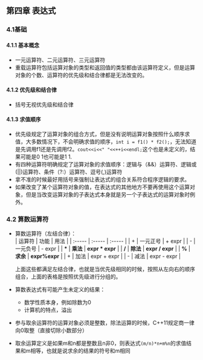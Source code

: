 ## 第四章 表达式
### 4.1基础
#### 4.1.1 基本概念
  + 一元运算符、二元运算符、三元运算符
  + 重载运算符包括运算对象的类型和返回值的类型都由该运算符定义，但是运算对象的个数、运算符的优先级和结合律都是无法改变的。
#### 4.1.2 优先级和结合律  
  + 括号无视优先级和结合律

#### 4.1.3 求值顺序
  + 优先级规定了运算对象的组合方式，但是没有说明运算对象按照什么顺序求值，大多数情况下，不会明确求值的顺序，`int i = f1() * f2();`，无法知道是先调用f1还是先调用f2。`cout<<i<<" "<<++i<<endl;`这个也是未定义的，结果可能是0 1也可能是1 1.
  + 有四种运算符明确规定了运算对象的求值顺序：逻辑与（&&）运算符、逻辑或(||)运算符、条件（?:）运算符、逗号(,)运算符  
  + 拿不准的时候最好用括号来强制让表达式的组合关系符合程序逻辑的要求。
  + 如果改变了某个运算符对象的值，在表达式的其他地方不要再使用这个运算对象，但是当改变运算对象的子表达式本身就是另一个子表达式的运算对象时例外。

### 4.2 算数运算符
  + 算数运算符（左结合律）：   
    | 运算符 | 功能 | 用法 |
    | :----- | :----- | :----- |
    | + | 一元正号 | + expr |
    | - | 一元负号 | - expr |
    | **\*** | **乘法** | **expr \* expr** |
    | **/** | **除法** | **expr / expr** |
    | **%** | **求余** | **expr%expr** |
    | + | 加法 | expr + expr |
    | - | 减法 | expr - expr |
    
    上面这些都满足左结合律，也就是当优先级相同的时候，按照从左向右的顺序组合，上面的表格是按照优先级进行分组的。
  + 算数表达式有可能产生未定义的结果：
    + 数学性质本身，例如除数为0
    + 计算机的特点，溢出
  + 参与取余运算符的运算对象必须是整数，除法运算的时候，C++11规定商一律向0取整（直接切除小数部分）
  + 取余运算定义是如果m和n都是整数且n非0，则表达式`(m/n)*n+m%n`的求值结果和m相等，也就是说求余的结果的符号和m相同




    
    
    

